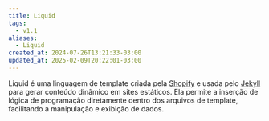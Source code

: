 ```yaml
---
title: Liquid
tags:
  - v1.1
aliases:
  - Liquid
created_at: 2024-07-26T13:21:33-03:00
updated_at: 2025-02-09T20:22:01-03:00
---
```


Liquid é uma linguagem de template criada pela [Shopify](Shopify.md) e usada pelo [Jekyll](../10/Jekyll.md) para gerar conteúdo dinâmico em sites estáticos. Ela permite a inserção de lógica de programação diretamente dentro dos arquivos de template, facilitando a manipulação e exibição de dados.